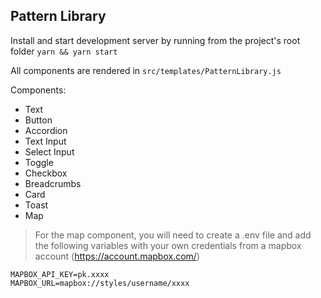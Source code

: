 ## Pattern Library

Install and start development server by running from the project's root folder
```yarn && yarn start```  

All components are rendered in ```src/templates/PatternLibrary.js```  

Components:
 - Text
 - Button
 - Accordion
 - Text Input
 - Select Input
 - Toggle
 - Checkbox
 - Breadcrumbs
 - Card
 - Toast
 - Map


> For the map component, you will need to create a .env file and add the following variables with your own credentials from a mapbox account (https://account.mapbox.com/)
```
MAPBOX_API_KEY=pk.xxxx
MAPBOX_URL=mapbox://styles/username/xxxx
```